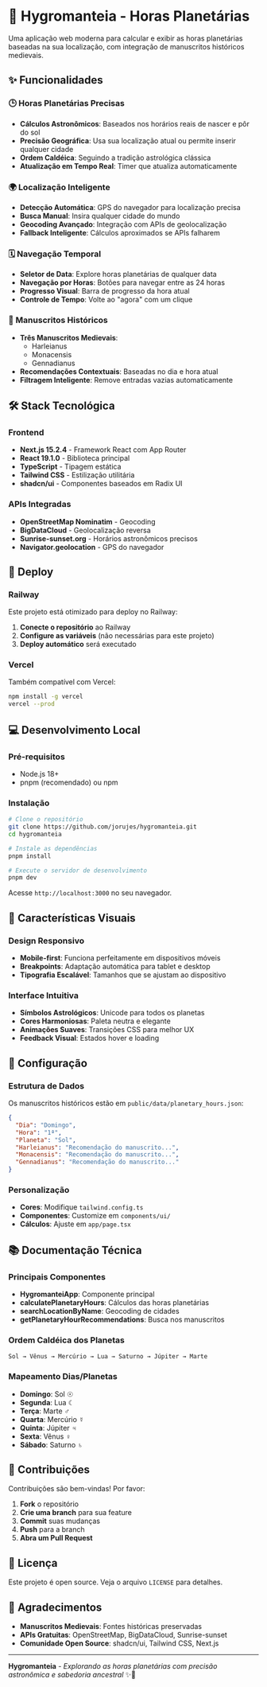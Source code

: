 # 🌟 Hygromanteia - Horas Planetárias

Uma aplicação web moderna para calcular e exibir as horas planetárias baseadas na sua localização, com integração de manuscritos históricos medievais.

## ✨ Funcionalidades

### 🕒 Horas Planetárias Precisas
- **Cálculos Astronômicos**: Baseados nos horários reais de nascer e pôr do sol
- **Precisão Geográfica**: Usa sua localização atual ou permite inserir qualquer cidade
- **Ordem Caldéica**: Seguindo a tradição astrológica clássica
- **Atualização em Tempo Real**: Timer que atualiza automaticamente

### 🌍 Localização Inteligente
- **Detecção Automática**: GPS do navegador para localização precisa
- **Busca Manual**: Insira qualquer cidade do mundo
- **Geocoding Avançado**: Integração com APIs de geolocalização
- **Fallback Inteligente**: Cálculos aproximados se APIs falharem

### 🗓️ Navegação Temporal
- **Seletor de Data**: Explore horas planetárias de qualquer data
- **Navegação por Horas**: Botões para navegar entre as 24 horas
- **Progresso Visual**: Barra de progresso da hora atual
- **Controle de Tempo**: Volte ao "agora" com um clique

### 📜 Manuscritos Históricos
- **Três Manuscritos Medievais**:
  - Harleianus
  - Monacensis  
  - Gennadianus
- **Recomendações Contextuais**: Baseadas no dia e hora atual
- **Filtragem Inteligente**: Remove entradas vazias automaticamente

## 🛠️ Stack Tecnológica

### Frontend
- **Next.js 15.2.4** - Framework React com App Router
- **React 19.1.0** - Biblioteca principal
- **TypeScript** - Tipagem estática
- **Tailwind CSS** - Estilização utilitária
- **shadcn/ui** - Componentes baseados em Radix UI

### APIs Integradas
- **OpenStreetMap Nominatim** - Geocoding
- **BigDataCloud** - Geolocalização reversa
- **Sunrise-sunset.org** - Horários astronômicos precisos
- **Navigator.geolocation** - GPS do navegador

## 🚀 Deploy

### Railway
Este projeto está otimizado para deploy no Railway:

1. **Conecte o repositório** ao Railway
2. **Configure as variáveis** (não necessárias para este projeto)
3. **Deploy automático** será executado

### Vercel
Também compatível com Vercel:

```bash
npm install -g vercel
vercel --prod
```

## 💻 Desenvolvimento Local

### Pré-requisitos
- Node.js 18+ 
- pnpm (recomendado) ou npm

### Instalação
```bash
# Clone o repositório
git clone https://github.com/jorujes/hygromanteia.git
cd hygromanteia

# Instale as dependências
pnpm install

# Execute o servidor de desenvolvimento
pnpm dev
```

Acesse `http://localhost:3000` no seu navegador.

## 🎨 Características Visuais

### Design Responsivo
- **Mobile-first**: Funciona perfeitamente em dispositivos móveis
- **Breakpoints**: Adaptação automática para tablet e desktop
- **Tipografia Escalável**: Tamanhos que se ajustam ao dispositivo

### Interface Intuitiva
- **Símbolos Astrológicos**: Unicode para todos os planetas
- **Cores Harmoniosas**: Paleta neutra e elegante
- **Animações Suaves**: Transições CSS para melhor UX
- **Feedback Visual**: Estados hover e loading

## 🔧 Configuração

### Estrutura de Dados
Os manuscritos históricos estão em `public/data/planetary_hours.json`:

```json
{
  "Dia": "Domingo",
  "Hora": "1ª",
  "Planeta": "Sol",
  "Harleianus": "Recomendação do manuscrito...",
  "Monacensis": "Recomendação do manuscrito...",
  "Gennadianus": "Recomendação do manuscrito..."
}
```

### Personalização
- **Cores**: Modifique `tailwind.config.ts`
- **Componentes**: Customize em `components/ui/`
- **Cálculos**: Ajuste em `app/page.tsx`

## 📚 Documentação Técnica

### Principais Componentes
- **HygromanteiApp**: Componente principal
- **calculatePlanetaryHours**: Cálculos das horas planetárias
- **searchLocationByName**: Geocoding de cidades
- **getPlanetaryHourRecommendations**: Busca nos manuscritos

### Ordem Caldéica dos Planetas
```
Sol → Vênus → Mercúrio → Lua → Saturno → Júpiter → Marte
```

### Mapeamento Dias/Planetas
- **Domingo**: Sol ☉
- **Segunda**: Lua ☾  
- **Terça**: Marte ♂
- **Quarta**: Mercúrio ☿
- **Quinta**: Júpiter ♃
- **Sexta**: Vênus ♀
- **Sábado**: Saturno ♄

## 🌟 Contribuições

Contribuições são bem-vindas! Por favor:

1. **Fork** o repositório
2. **Crie uma branch** para sua feature
3. **Commit** suas mudanças
4. **Push** para a branch
5. **Abra um Pull Request**

## 📄 Licença

Este projeto é open source. Veja o arquivo `LICENSE` para detalhes.

## 🙏 Agradecimentos

- **Manuscritos Medievais**: Fontes históricas preservadas
- **APIs Gratuitas**: OpenStreetMap, BigDataCloud, Sunrise-sunset
- **Comunidade Open Source**: shadcn/ui, Tailwind CSS, Next.js

---

**Hygromanteia** - *Explorando as horas planetárias com precisão astronômica e sabedoria ancestral* ✨🔮 